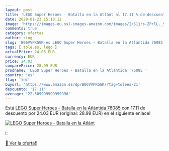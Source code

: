 ```yaml
---
layout: post
title: 'LEGO Super Heroes - Batalla en la Atlánt al 17.11 % de descuento'
date: 2020-01-23 15:10:12
image: 'https://images-eu.ssl-images-amazon.com/images/I/51jrs-ZPclL._SL200_.jpg'
comments: true
category: ofertas
author: ring
slug: 'B06VVPKGGK-es LEGO Super Heroes - Batalla en la Atlántida 76085'
tags: [ tole.es, lego ]
actualPrice: 24.03 EUR
currency: EUR
price: 24.03
comparePrice: 28.99 EUR
prodname: 'LEGO Super Heroes - Batalla en la Atlántida  76085 '
country: 'es'
flag: '🇪🇸'
buyurl: 'https://www.amazon.es/dp/B06VVPKGGK/?tag=tolees-21'
descuento: '17.11'
average: '22.509999999999998'
---
```


Está [LEGO Super Heroes - Batalla en la Atlántida  76085 ](https://www.amazon.es/dp/B06VVPKGGK/?tag=tolees-21) con 17.11 de descuento por 24.03 EUR (original: 28.99 EUR) en el siguiente enlace!

[![LEGO Super Heroes - Batalla en la Atlánt](https://images-eu.ssl-images-amazon.com/images/I/51jrs-ZPclL._SL200_.jpg)](https://www.amazon.es/dp/B06VVPKGGK/?tag=tolees-21)

ℹ️:


[🛒 Ver la oferta!!](https://www.amazon.es/dp/B06VVPKGGK/?tag=tolees-21)
